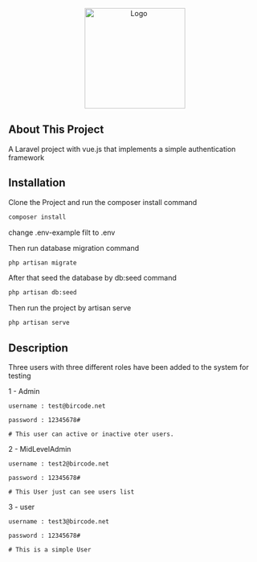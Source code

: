 <p align="center"><a href="https://www.kayotech.net" target="_blank"><img src="https://www.kayotech.net/wp-content/uploads/2022/02/withLogo.png" width="200" alt="Logo"></a></p>

## About This Project

A Laravel project with vue.js that implements a simple authentication framework

## Installation

Clone the Project and run the composer install command

```bash
composer install
```

change .env-example filt to .env

Then run database migration command

```bash
php artisan migrate
```
After that seed the database by db:seed command

```bash
php artisan db:seed
```

Then run the project by artisan serve

```bash
php artisan serve
```

## Description

Three users with three different roles have been added to the system for testing

1 - Admin

    username : test@bircode.net
    
    password : 12345678#

    # This user can active or inactive oter users.

2 - MidLevelAdmin

    username : test2@bircode.net
    
    password : 12345678#

    # This User just can see users list

3 - user

    username : test3@bircode.net
    
    password : 12345678#

    # This is a simple User


